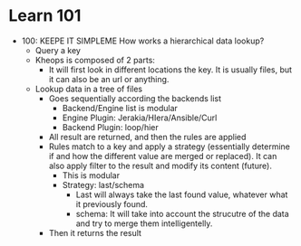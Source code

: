 # Learn 101

* 100: KEEPE IT SIMPLEME How works a hierarchical data lookup? 
  - Query a key
  - Kheops is composed of 2 parts:
    + It will first look in different locations the key. It is usually files, but it can also be an url or anything.
  - Lookup data in a tree of files
    + Goes sequentially according the backends list
      * Backend/Engine list is modular
      * Engine Plugin: Jerakia/HIera/Ansible/Curl
      * Backend Plugin: loop/hier
    + All result are returned, and then the rules are applied
    + Rules match to a key and apply a strategy (essentially determine if and how the different value are merged or replaced). It can also apply filter to the result and modify its content (future).
      * This is modular
      * Strategy: last/schema
        - Last will always take the last found value, whatever what it previously found. 
        - schema: It will take into account the strucutre of the data and try to merge them intelligentelly. 
    + Then it returns the result
    

